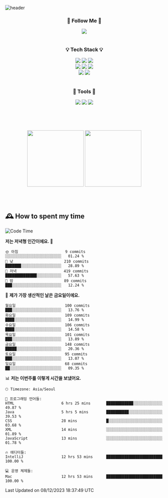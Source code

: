 ![header](https://capsule-render.vercel.app/api?type=waving&color=0:FFE29F,50:FFA99F,100:FF719A&height=300&fontAlignY=40&section=header&text=sung%20eun&fontSize=80&fontColor=FFFFFF)

<div align="center">
	<h3>🐹  Follow Me  🐹</h3>
	<a href="https://velog.io/@saeun05" target="_blank"><img src="https://img.shields.io/badge/Velog-20C997?style=flat&logo=velog&logoColor=white"/></a><br><br>
	<h3>💡  Tech Stack  💡</h3>
	<img src="https://img.shields.io/badge/Java-0078D4?style=flat"/>
	<img src="https://img.shields.io/badge/Spring-6DB33F?style=flat&logo=spring&logoColor=white"/>
	<img src="https://img.shields.io/badge/SpringBoot-6DB33F?style=flat&logo=springboot&logoColor=white"/><br>
	<img src="https://img.shields.io/badge/HTML5-E34F26?style=flat&logo=html5&logoColor=white"/>
	<img src="https://img.shields.io/badge/CSS3-1572B6?style=flat&logo=css3&logoColor=white"/>
	<img src="https://img.shields.io/badge/jQuery-0769AD?style=flat&logo=jquery&logoColor=white"/><br>
	<img src="https://img.shields.io/badge/MySQL-4479A1?style=flat&logo=mysql&logoColor=white"/>
	<img src="https://img.shields.io/badge/oracle-F80000?style=flat&logo=oracle&logoColor=white"/><br><br>
	<h3>🔦  Tools  🔦</h3>
	<img src="https://img.shields.io/badge/intelliJ IDEA-000000?style=flat&logo=intellijidea&logoColor=white"/>
	<img src="https://img.shields.io/badge/Notion-F9DC3E?style=flat&logo=notion&logoColor=white"/>
	<img src="https://img.shields.io/badge/Git-F05032?style=flat&logo=git&logoColor=white"/><br><br>
</div>

<br><br>

<div align="center">
  <img style="height:180px" src="https://github-readme-stats.vercel.app/api?username=sungeunn&show_icons=true&theme=omni&locale=kr"/>
  <img style="height:180px" src="https://github-readme-stats.vercel.app/api/top-langs/?username=sungeunn&theme=omni&layout=compact&locale=kr"/>
</div>

<br><br>

## 🕰 How to spent my time
<!--START_SECTION:waka-->
![Code Time](http://img.shields.io/badge/Code%20Time-310%20hrs%2012%20mins-blue)

**저는 저녁형 인간이에요. 🦉** 

```text
🌞 아침                     9 commits           ░░░░░░░░░░░░░░░░░░░░░░░░░   01.24 % 
🌆 낮　                     210 commits         ███████░░░░░░░░░░░░░░░░░░   28.89 % 
🌃 저녁                     419 commits         ██████████████░░░░░░░░░░░   57.63 % 
🌙 밤　                     89 commits          ███░░░░░░░░░░░░░░░░░░░░░░   12.24 % 
```
📅 **제가 가장 생산적인 날은 금요일이에요.** 

```text
월요일                      100 commits         ███░░░░░░░░░░░░░░░░░░░░░░   13.76 % 
화요일                      109 commits         ████░░░░░░░░░░░░░░░░░░░░░   14.99 % 
수요일                      106 commits         ████░░░░░░░░░░░░░░░░░░░░░   14.58 % 
목요일                      101 commits         ███░░░░░░░░░░░░░░░░░░░░░░   13.89 % 
금요일                      148 commits         █████░░░░░░░░░░░░░░░░░░░░   20.36 % 
토요일                      95 commits          ███░░░░░░░░░░░░░░░░░░░░░░   13.07 % 
일요일                      68 commits          ██░░░░░░░░░░░░░░░░░░░░░░░   09.35 % 
```


📊 **저는 이번주를 이렇게 시간을 보냈어요.** 

```text
🕑︎ Timezone: Asia/Seoul

💬 프로그래밍 언어들: 
HTML                     6 hrs 25 mins       ████████████░░░░░░░░░░░░░   49.87 % 
Java                     5 hrs 5 mins        ██████████░░░░░░░░░░░░░░░   39.53 % 
CSS                      28 mins             █░░░░░░░░░░░░░░░░░░░░░░░░   03.68 % 
XML                      14 mins             ░░░░░░░░░░░░░░░░░░░░░░░░░   01.89 % 
JavaScript               13 mins             ░░░░░░░░░░░░░░░░░░░░░░░░░   01.78 % 

🔥 에디터들: 
IntelliJ                 12 hrs 53 mins      █████████████████████████   100.00 % 

💻 운영 체제들: 
Mac                      12 hrs 53 mins      █████████████████████████   100.00 % 
```


 Last Updated on 08/12/2023 18:37:49 UTC
<!--END_SECTION:waka-->
